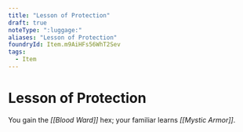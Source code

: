 ```yaml
---
title: "Lesson of Protection"
draft: true
noteType: ":luggage:"
aliases: "Lesson of Protection"
foundryId: Item.m9AiHFs56WhT2Sev
tags:
  - Item
---
```


# Lesson of Protection

You gain the _[[Blood Ward]]_ hex; your familiar learns _[[Mystic Armor]]_.
